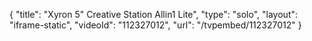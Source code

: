 {
    "title": "Xyron 5\" Creative Station Allin1 Lite",
    "type": "solo",
    "layout": "iframe-static",
    "videoId": "112327012",
    "url": "\/tvpembed\/112327012"
}
